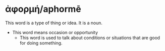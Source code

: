 # ἀφορμή/aphormē 
This word is a type of thing or idea. It is a noun. 

* This word means occasion or opportunity
    * This word is used to talk about conditions or situations that are good for doing something.
